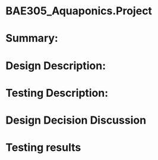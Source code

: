 # BAE305_Aquaponics.Project


# Summary:

# Design Description: 
 

# Testing Description: 

# Design Decision Discussion


# Testing results
